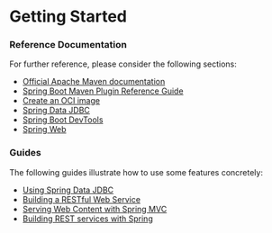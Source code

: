 # Getting Started

### Reference Documentation
For further reference, please consider the following sections:

* [Official Apache Maven documentation](https://maven.apache.org/guides/index.html)
* [Spring Boot Maven Plugin Reference Guide](https://docs.spring.io/spring-boot/docs/3.2.4.RELEASE/maven-plugin/reference/html/)
* [Create an OCI image](https://docs.spring.io/spring-boot/docs/3.2.4.RELEASE/maven-plugin/reference/html/#build-image)
* [Spring Data JDBC](https://docs.spring.io/spring-boot/docs/3.2.4.RELEASE/reference/htmlsingle/index.html#data.sql.jdbc)
* [Spring Boot DevTools](https://docs.spring.io/spring-boot/docs/3.2.4.RELEASE/reference/htmlsingle/index.html#using.devtools)
* [Spring Web](https://docs.spring.io/spring-boot/docs/3.2.4.RELEASE/reference/htmlsingle/index.html#web)

### Guides
The following guides illustrate how to use some features concretely:

* [Using Spring Data JDBC](https://github.com/spring-projects/spring-data-examples/tree/master/jdbc/basics)
* [Building a RESTful Web Service](https://spring.io/guides/gs/rest-service/)
* [Serving Web Content with Spring MVC](https://spring.io/guides/gs/serving-web-content/)
* [Building REST services with Spring](https://spring.io/guides/tutorials/rest/)


